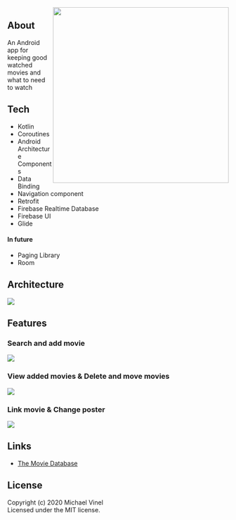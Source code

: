 <img align="right" src="/screenshots/logo.png?raw=true" width="400">

## About
An Android app for keeping good watched movies and what to need to watch

## Tech
- Kotlin
- Coroutines
- Android Architecture Components
- Data Binding
- Navigation component
- Retrofit
- Firebase Realtime Database
- Firebase UI
- Glide

#### In future
- Paging Library
- Room

## Architecture
<img src="/screenshots/architecture.png?raw=true">

## Features

### Search and add movie
<img src="/screenshots/search_view.png?raw=true">

### View added movies & Delete and move movies
<img src="/screenshots/delete_move_link.png?raw=true">

### Link movie & Change poster
<img src="/screenshots/change_poster.png?raw=true">


## Links
- [The Movie Database](https://www.themoviedb.org)


## License
Copyright (c) 2020 Michael Vinel  
Licensed under the MIT license.
